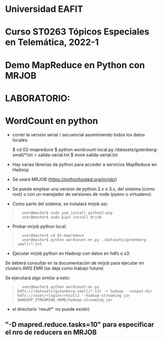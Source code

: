 # Universidad EAFIT
# Curso ST0263 Tópicos Especiales en Telemática, 2022-1

# Demo MapReduce en Python con MRJOB

# LABORATORIO:

# WordCount en python

* correr la versión serial / secuencial asumimiendo todos los datos locales:

    $ cd 02-mapreduce
    $ python wordcount-local.py /datasets/gutenberg-small/*.txt > salida-serial.txt
    $ more salida-serial.txt

* Hay varias librerias de python para acceder a servicios MapReduce en Hadoop

* Se usará MRJOB (https://pythonhosted.org/mrjob/)

* Se puede emplear una version de python 2.x o 3.x, del sistema (como root) o con un manejador de versiones de node (pyenv o virtualenv).

* Como parte del sistema, se instalará mrjob así:

>		user@master$ sudo yum install python3-pip
>		user@master$ sudo pip3 install mrjob

* Probar mrjob python local:

>		user@master$ cd 02-mapreduce
>		user@master$ python wordcount-mr.py ./datasets/gutenberg-small/*.txt

* Ejecutar mrjob python en Hadoop con datos en hdfs o s3:

Se deberá consultar en la documentación de mrjob para ejecutar en clusters AWS EMR (se deja como trabajo futuro)

Se ejecutará algo similar a esto:

>		user@master$ python wordcount-mr.py hdfs:///datasets/gutenberg-small/*.txt -r hadoop --output-dir hdfs:///user/<login>/result3 --hadoop-streaming-jar $HADOOP_STREAMING_HOME/hadoop-streaming.jar

* el directorio 'result*' no puede existir)

## "-D mapred.reduce.tasks=10" para especificar el nro de reducers en MRJOB
